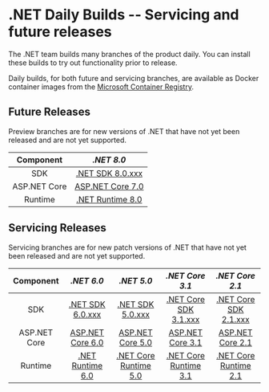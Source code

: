 # .NET Daily Builds -- Servicing and future releases

The .NET team builds many branches of the product daily. You can install these builds to try out functionality prior to release.

Daily builds, for both future and servicing branches, are available as Docker container images from the [Microsoft Container Registry](https://hub.docker.com/_/microsoft-dotnet-nightly/).

## Future Releases

Preview branches are for new versions of .NET that have not yet been released and are not yet supported.

|Component|*.NET 8.0*
|:------:|:------:|
|SDK|[.NET SDK 8.0.xxx](https://github.com/dotnet/installer/blob/main/README.md#installers-and-binaries)
|ASP.NET Core|[ASP.NET Core 7.0](https://github.com/dotnet/aspnetcore/blob/main/docs/DailyBuilds.md)
|Runtime|[.NET Runtime 8.0](https://github.com/dotnet/installer/blob/master/README.md#daily-builds)

## Servicing Releases

Servicing branches are for new patch versions of .NET that have not yet been released and are not yet supported.

|Component|*.NET 6.0*|*.NET 5.0*|*.NET Core 3.1*|*.NET Core 2.1*|
|:------:|:------:|:------:|:------:|:------:|
|SDK|[.NET SDK 6.0.xxx](https://github.com/dotnet/installer/blob/main/README.md#installers-and-binaries)|[.NET SDK 5.0.xxx](https://github.com/dotnet/installer/blob/main/README.md#installers-and-binaries)|[.NET Core SDK 3.1.xxx](https://github.com/dotnet/core-sdk/blob/main/README.md#installers-and-binaries)|[.NET Core SDK 2.1.xxx](https://github.com/dotnet/cli/blob/release/2.1/README.md#installers-and-binaries)|
|ASP.NET Core|[ASP.NET Core 6.0](https://github.com/dotnet/aspnetcore/blob/main/docs/DailyBuilds.md)|[ASP.NET Core 5.0](https://github.com/dotnet/aspnetcore/blob/main/docs/DailyBuilds.md)|[ASP.NET Core 3.1](https://github.com/dotnet/aspnetcore/blob/main/docs/DailyBuilds.md)|[ASP.NET Core 2.1](https://github.com/dotnet/aspnetcore/blob/main/docs/DailyBuilds.md)|
|Runtime|[.NET Runtime 6.0](https://github.com/dotnet/installer/blob/master/README.md#daily-builds)|[.NET Core Runtime 5.0](https://github.com/dotnet/installer/blob/master/README.md#daily-builds)|[.NET Core Runtime 3.1](https://github.com/dotnet/core-setup/blob/master/README.md#daily-builds)|[.NET Core Runtime 2.1](https://github.com/dotnet/core-setup/blob/master/README.md#daily-builds)|
